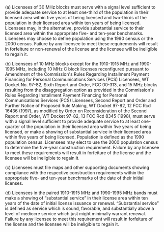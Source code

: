(a) Licensees of 30 MHz blocks must serve with a signal level sufficient to provide adequate service to at least one-third of the population in their licensed area within five years of being licensed and two-thirds of the population in their licensed area within ten years of being licensed. Licensees may, in the alternative, provide substantial service to their licensed area within the appropriate five- and ten-year benchmarks. Licensees may choose to define population using the 1990 census or the 2000 census. Failure by any licensee to meet these requirements will result in forfeiture or non-renewal of the license and the licensee will be ineligible to regain it.

(b) Licensees of 10 MHz blocks except for the 1910-1915 MHz and 1990-1995 MHz, including 10 MHz C block licenses reconfigured pursuant to Amendment of the Commission's Rules Regarding Installment Payment Financing for Personal Communications Services (PCS) Licensees, WT Docket No. 97-82, Sixth Report and Order, FCC 00-313, and 15 MHz blocks resulting from the disaggregation option as provided in the Commission's Rules Regarding Installment Payment Financing for Personal Communications Services (PCS) Licensees, Second Report and Order and Further Notice of Proposed Rule Making, WT Docket 97-82, 12 FCC Rcd 16436 (1997), as modified by Order on Reconsideration of the Second Report and Order, WT Docket 97-82, 13 FCC Rcd 8345 (1998), must serve with a signal level sufficient to provide adequate service to at least one-quarter of the population in their licensed area within five years of being licensed, or make a showing of substantial service in their licensed area within five years of being licensed. Population is defined as the 1990 population census. Licensees may elect to use the 2000 population census to determine the five-year construction requirement. Failure by any licensee to meet these requirements will result in forfeiture of the license and the licensee will be ineligible to regain it.

(c) Licensees must file maps and other supporting documents showing compliance with the respective construction requirements within the appropriate five- and ten-year benchmarks of the date of their initial licenses.

(d) Licensees in the paired 1910-1915 MHz and 1990-1995 MHz bands must make a showing of “substantial service” in their license area within ten years of the date of initial license issuance or renewal. “Substantial service” is defined as service which is sound, favorable, and substantially above a level of mediocre service which just might minimally warrant renewal. Failure by any licensee to meet this requirement will result in forfeiture of the license and the licensee will be ineligible to regain it.

